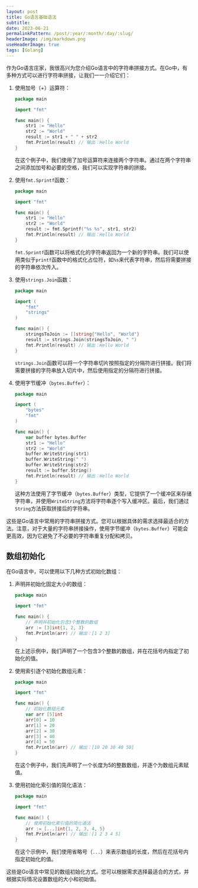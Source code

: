 ```yaml
---
layout: post
title: Go语言基础语法
subtitle:
date: 2023-06-21
permalinkPattern: /post/:year/:month/:day/:slug/
headerImage: /img/markdown.png
useHeaderImage: true
tags: [Golang]
---
```


作为Go语言庄家，我很高兴为您介绍Go语言中的字符串拼接方式。在Go中，有多种方式可以进行字符串拼接，让我们一一介绍它们：

1. 使用加号（+）运算符：
   ```go
   package main

   import "fmt"

   func main() {
       str1 := "Hello"
       str2 := "World"
       result := str1 + " " + str2
       fmt.Println(result) // 输出：Hello World
   }
   ```
   在这个例子中，我们使用了加号运算符来连接两个字符串。通过在两个字符串之间添加加号和必要的空格，我们可以实现字符串的拼接。

2. 使用`fmt.Sprintf`函数：
   ```go
   package main

   import "fmt"

   func main() {
       str1 := "Hello"
       str2 := "World"
       result := fmt.Sprintf("%s %s", str1, str2)
       fmt.Println(result) // 输出：Hello World
   }
   ```
   `fmt.Sprintf`函数可以将格式化的字符串返回为一个新的字符串。我们可以使用类似于`printf`函数中的格式化占位符，如`%s`来代表字符串，然后将需要拼接的字符串依次传入。

3. 使用`strings.Join`函数：
   ```go
   package main

   import (
       "fmt"
       "strings"
   )

   func main() {
       stringsToJoin := []string{"Hello", "World"}
       result := strings.Join(stringsToJoin, " ")
       fmt.Println(result) // 输出：Hello World
   }
   ```
   `strings.Join`函数可以将一个字符串切片按照指定的分隔符进行拼接。我们将需要拼接的字符串放入切片中，然后使用指定的分隔符进行拼接。

4. 使用字节缓冲（`bytes.Buffer`）：
   ```go
   package main

   import (
       "bytes"
       "fmt"
   )

   func main() {
       var buffer bytes.Buffer
       str1 := "Hello"
       str2 := "World"
       buffer.WriteString(str1)
       buffer.WriteString(" ")
       buffer.WriteString(str2)
       result := buffer.String()
       fmt.Println(result) // 输出：Hello World
   }
   ```
   这种方法使用了字节缓冲（`bytes.Buffer`）类型，它提供了一个缓冲区来存储字符串，并使用`WriteString`方法将字符串逐个写入缓冲区。最后，我们通过`String`方法获取拼接后的字符串。

这些是Go语言中常用的字符串拼接方式。您可以根据具体的需求选择最适合的方法。注意，对于大量的字符串拼接操作，使用字节缓冲（`bytes.Buffer`）可能会更高效，因为它避免了不必要的字符串重复分配和拷贝。

## 数组初始化

在Go语言中，可以使用以下几种方式初始化数组：

1. 声明并初始化固定大小的数组：
   ```go
   package main

   import "fmt"

   func main() {
       // 声明并初始化包含3个整数的数组
       arr := [3]int{1, 2, 3}
       fmt.Println(arr) // 输出：[1 2 3]
   }
   ```
   在上述示例中，我们声明了一个包含3个整数的数组，并在花括号内指定了初始化的值。

2. 使用索引逐个初始化数组元素：
   ```go
   package main

   import "fmt"

   func main() {
       // 初始化数组元素
       var arr [5]int
       arr[0] = 10
       arr[1] = 20
       arr[2] = 30
       arr[3] = 40
       arr[4] = 50
       fmt.Println(arr) // 输出：[10 20 30 40 50]
   }
   ```
   在这个例子中，我们先声明了一个长度为5的整数数组，并逐个为数组元素赋值。

3. 使用初始化索引值的简化语法：
   ```go
   package main

   import "fmt"

   func main() {
       // 使用初始化索引值的简化语法
       arr := [...]int{1, 2, 3, 4, 5}
       fmt.Println(arr) // 输出：[1 2 3 4 5]
   }
   ```
   在这个示例中，我们使用省略号（`...`）来表示数组的长度，然后在花括号内指定初始化的值。

这些是Go语言中常见的数组初始化方式。您可以根据需求选择最适合的方式，并根据实际情况设置数组的大小和初始值。
